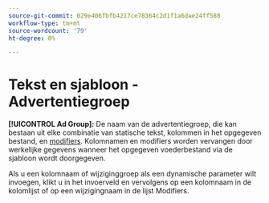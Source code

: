 ```yaml
---
source-git-commit: 029e406fbfb4217ce78364c2d1f1a6dae24ff588
workflow-type: tm+mt
source-wordcount: '79'
ht-degree: 0%

---
```

# Tekst en sjabloon - Advertentiegroep

**[!UICONTROL Ad Group]:** De naam van de advertentiegroep, die kan bestaan uit elke combinatie van statische tekst, kolommen in het opgegeven bestand, en [modifiers](/help/search-social-commerce/campaign-management/inventory-feeds/modifiers-manage.md). Kolomnamen en modifiers worden vervangen door werkelijke gegevens wanneer het opgegeven voederbestand via de sjabloon wordt doorgegeven.

Als u een kolomnaam of wijziginggroep als een dynamische parameter wilt invoegen, klikt u in het invoerveld en vervolgens op een kolomnaam in de kolomlijst of op een wijzigingnaam in de lijst Modifiers.
